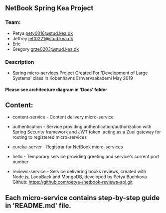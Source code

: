 ## NetBook Spring Kea Project

### Team:
- Petya   pety0016@stud.kea.dk
- Jeffrey jeff0221@stud.kea.dk
- Eric 
- Gregory grze0203@stud.kea.dk   

### Description
- Spring micro-services Project Created For 'Development of Large Systems' class in Kobenhavns Erhvervsakademi May 2019

#### Please see architecture diagram in 'Docs' folder

## Content:

- content-service  - Content delivery micro-service
- authentication   - Service providing authentication/authorization with Spring Security framework and JWT token.
                     acting as a Zuul gateway for routing to registered micro-services
- eureka-server    - Registrar for NetBook micro-services
- hello            - Temporary service providing greeting and service's current port number

- reviews-service  - Service delivering books reviews,
                     created with Node.js, LoopBack and MongoDB,
                     developed by Petya Buchkova
                     Github: https://github.com/petya-/netbook-reviews-api.git


## Each micro-service contains step-by-step guide in 'README.md' file.

